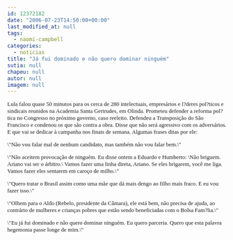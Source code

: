 ```yaml
---
id: 12372182
date: "2006-07-23T14:50:00+00:00"
last_modified_at: null
tags:
  - naomi-campbell
categories:
  - noticias
title: "Já fui dominado e não quero dominar ninguém"
sutia: null
chapeu: null
autor: null
imagem: null
---
```

<p><FONT size=2></p>
<p><P><FONT face=Verdana>Lula falou quase 50 minutos para os cerca de 280 intelectuais, empresários e l?deres pol?ticos e sindicais reunidos na Academia Santa Gertrudes, em Olinda. Prometeu defender a reforma pol?tica no Congresso no próximo governo, caso reeleito. Defendeu a Transposição do São Francisco e condenou os que são contra a obra. Disse que não será agressivo com os adversários. E que vai se dedicar à campanha nos finais de semana. Algumas frases ditas por ele: </FONT></P></p>
<p><P><FONT face=Verdana>\"Não vou falar mal de nenhum candidato, mas também não vou falar bem.\"</FONT></P></p>
<p><P><FONT face=Verdana>\"Não aceitem provocação de ninguém. Eu disse ontem a Eduardo e Humberto: \Não briguem. Ariano vai ser o árbitro.\ Vamos fazer uma linha direta, Ariano. Se eles brigarem, você me liga. Vamos fazer eles sentarem em caroço de milho.\"</FONT></P></p>
<p><P><FONT face=Verdana>\"Quero tratar o Brasil assim como uma mãe que dá mais dengo ao filho mais fraco. E eu vou fazer isso.\"</FONT></P></p>
<p><P><FONT face=Verdana>\"Olhem para o Aldo (Rebelo, presidente da Câmara), ele está bem, não precisa de ajuda,&nbsp;ao contrário de mulheres e crianças pobres que estão sendo beneficiadas com o Bolsa Fam?lia.\"</FONT></P></p>
<p><P><FONT face=Verdana>\"Eu já fui dominado e não quero dominar ninguém. Eu quero parceria. Quero que esta palavra hegemonia passe longe de mim.\"</FONT></P></FONT> </p>
